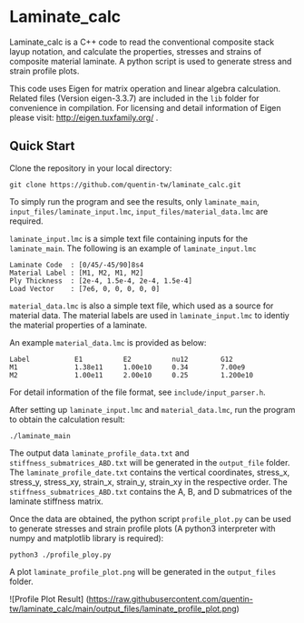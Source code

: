 # Laminate_calc

Laminate_calc is a C++ code to read the conventional composite stack layup 
notation, and calculate the properties, stresses and strains of composite 
material laminate. A python script is used to generate stress and strain profile 
plots.

This code uses Eigen for matrix operation and linear algebra calculation. Related
files (Version eigen-3.3.7) are included in the `lib` folder for convenience in 
compilation. For licensing and detail information of Eigen please visit:
http://eigen.tuxfamily.org/ .

## Quick Start

Clone the repository in your local directory:

`git clone https://github.com/quentin-tw/laminate_calc.git`

To simply run the program and see the results, only `laminate_main`,
`input_files/laminate_input.lmc`, `input_files/material_data.lmc` are required.

`laminate_input.lmc` is a simple text file containing inputs for the 
`laminate_main`. The following is an example of `laminate_input.lmc`
```
Laminate Code  : [0/45/-45/90]8s4
Material Label : [M1, M2, M1, M2]
Ply Thickness  : [2e-4, 1.5e-4, 2e-4, 1.5e-4]
Load Vector    : [7e6, 0, 0, 0, 0, 0]
```
`material_data.lmc` is also a simple text file, which used as a source for 
material data. The material labels are used in `laminate_input.lmc` to identiy
the material properties of a laminate.

An example `material_data.lmc` is provided as below:

```
Label           E1          E2          nu12        G12
M1              1.38e11     1.00e10     0.34        7.00e9
M2              1.00e11     2.00e10     0.25        1.200e10
```

For detail information of the file format, see `include/input_parser.h`.

After setting up `laminate_input.lmc` and `material_data.lmc`, run the program
to obtain the calculation result:
```
./laminate_main
```

The output data `laminate_profile_data.txt` and `stiffness_submatrices_ABD.txt`
will be generated in the `output_file` folder. The `laminate_profile_date.txt`
contains the vertical coordinates, stress_x, stress_y, stress_xy, strain_x, 
strain_y, strain_xy in the respective order. The `stiffness_submatrices_ABD.txt`
contains the A, B, and D submatrices of the laminate stiffness matrix.

Once the data are obtained, the python script `profile_plot.py` can be used to 
generate stresses and strain profile plots (A python3 interpreter with numpy 
and matplotlib library is required): 

```
python3 ./profile_ploy.py
```

A plot `laminate_profile_plot.png` will be generated in the `output_files` folder.

![Profile Plot Result] (https://raw.githubusercontent.com/quentin-tw/laminate_calc/main/output_files/laminate_profile_plot.png)

